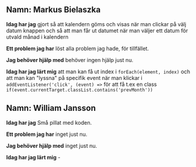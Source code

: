 ## Namn: Markus Bielaszka
**Idag har jag** gjort så att kalendern göms och visas när man clickar på välj datum knappen 
och så att man får ut datumet när man väljer ett datum för utvald månad i kalendern

**Ett problem jag har** löst alla problem jag hade, för tillfället.

**Jag behöver hjälp med** behöver ingen hjälp just nu.

**Idag har jag lärt mig** att man kan få ut index i `forEach(element, index)`
och att man kan "lyssna" på specifik event när man klickar i `addEventListener('click', (event) =>` 
för att få t.ex en class `if(event.currentTarget.classList.contains('prevMonth'))`


## Namn: William Jansson
**Idag har jag** Små pillat med koden.

**Ett problem jag har** inget just nu.

**Jag behöver hjälp med** inget just nu.

**Idag har jag lärt mig** -